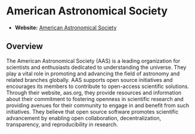 # American Astronomical Society

- **Website:** [American Astronomical Society](https://aas.org/)

## Overview

The American Astronomical Society (AAS) is a leading organization for scientists and enthusiasts dedicated to understanding the universe. They play a vital role in promoting and advancing the field of astronomy and related branches globally. AAS supports open source initiatives and encourages its members to contribute to open-access scientific solutions. Through their website, aas.org, they provide resources and information about their commitment to fostering openness in scientific research and providing avenues for their community to engage in and benefit from such initiatives. They believe that open source software promotes scientific advancement by enabling open collaboration, decentralization, transparency, and reproducibility in research.
